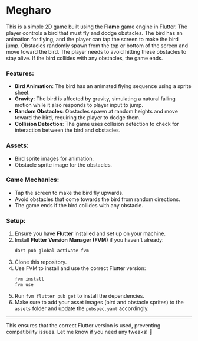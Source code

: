 # Megharo

This is a simple 2D game built using the **Flame** game engine in Flutter. The player controls a bird that must fly and dodge obstacles. The bird has an animation for flying, and the player can tap the screen to make the bird jump. Obstacles randomly spawn from the top or bottom of the screen and move toward the bird. The player needs to avoid hitting these obstacles to stay alive. If the bird collides with any obstacles, the game ends.  

### Features:  
- **Bird Animation**: The bird has an animated flying sequence using a sprite sheet.  
- **Gravity**: The bird is affected by gravity, simulating a natural falling motion while it also responds to player input to jump.  
- **Random Obstacles**: Obstacles spawn at random heights and move toward the bird, requiring the player to dodge them.  
- **Collision Detection**: The game uses collision detection to check for interaction between the bird and obstacles.  

### Assets:  
- Bird sprite images for animation.  
- Obstacle sprite image for the obstacles.  

### Game Mechanics:  
- Tap the screen to make the bird fly upwards.  
- Avoid obstacles that come towards the bird from random directions.  
- The game ends if the bird collides with any obstacle.  

### Setup:  
1. Ensure you have **Flutter** installed and set up on your machine.  
2. Install **Flutter Version Manager (FVM)** if you haven't already:  
   ```sh
   dart pub global activate fvm
   ```  
3. Clone this repository.  
4. Use FVM to install and use the correct Flutter version:  
   ```sh
   fvm install  
   fvm use  
   ```  
5. Run `fvm flutter pub get` to install the dependencies.  
6. Make sure to add your asset images (bird and obstacle sprites) to the `assets` folder and update the `pubspec.yaml` accordingly.  

---

This ensures that the correct Flutter version is used, preventing compatibility issues. Let me know if you need any tweaks! 🚀
